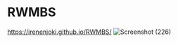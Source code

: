 # RWMBS
https://irenenjoki.github.io/RWMBS/
![Screenshot (226)](https://github.com/user-attachments/assets/c347f9e3-2f7c-49f8-8f7e-b35b403c423e)
